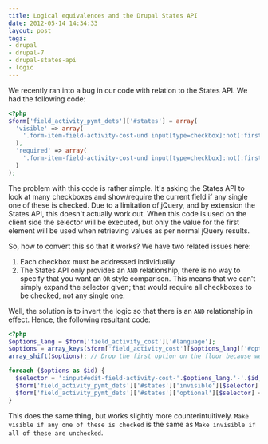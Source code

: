 ```yaml
---
title: Logical equivalences and the Drupal States API
date: 2012-05-14 14:34:33
layout: post
tags:
- drupal
- drupal-7
- drupal-states-api
- logic
---
```


We recently ran into a bug in our code with relation to the States API. We had
the following code:

``` php
<?php
$form['field_activity_pymt_dets']['#states'] = array(
  'visible' => array(
    '.form-item-field-activity-cost-und input[type=checkbox]:not(:first)' => array('checked' => true)
  ),
  'required' => array(
    '.form-item-field-activity-cost-und input[type=checkbox]:not(:first)' => array('checked' => true)
  )
);
```

The problem with this code is rather simple. It's asking the States API to look at
many checkboxes and show/require the current field if any single one of these is
checked. Due to a limitation of jQuery, and by extension the States API, this doesn't
actually work out. When this code is used on the client side the selector will be
executed, but only the value for the first element will be used when retrieving values
as per normal jQuery results.

So, how to convert this so that it works? We have two related issues here:

1.  Each checkbox must be addressed individually
2.  The States API only provides an `AND` relationship, there is no way to specify that
    you want an `OR` style comparison. This means that we can't simply expand the 
    selector given; that would require all checkboxes to be checked, not any single one.

Well, the solution is to invert the logic so that there is an `AND` relationship in
effect. Hence, the following resultant code:

``` php
<?php
$options_lang = $form['field_activity_cost']['#language'];
$options = array_keys($form['field_activity_cost'][$options_lang]['#options']);
array_shift($options); // Drop the first option on the floor because we don't care about it (free).

foreach ($options as $id) {
  $selector = ':input#edit-field-activity-cost-'.$options_lang.'-'.$id;
  $form['field_activity_pymt_dets']['#states']['invisible'][$selector] = array('unchecked' => true);
  $form['field_activity_pymt_dets']['#states']['optional'][$selector] = array('unchecked' => true);
}
```

This does the same thing, but works slightly more counterintuitively. `Make visible if any
one of these is checked` is the same as `Make invisible if all of these are unchecked`.

